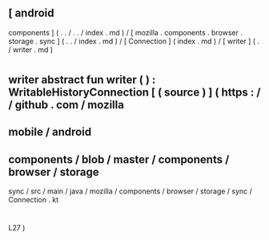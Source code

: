 [
android
-
components
]
(
.
.
/
.
.
/
index
.
md
)
/
[
mozilla
.
components
.
browser
.
storage
.
sync
]
(
.
.
/
index
.
md
)
/
[
Connection
]
(
index
.
md
)
/
[
writer
]
(
.
/
writer
.
md
)
#
writer
abstract
fun
writer
(
)
:
WritableHistoryConnection
[
(
source
)
]
(
https
:
/
/
github
.
com
/
mozilla
-
mobile
/
android
-
components
/
blob
/
master
/
components
/
browser
/
storage
-
sync
/
src
/
main
/
java
/
mozilla
/
components
/
browser
/
storage
/
sync
/
Connection
.
kt
#
L27
)
